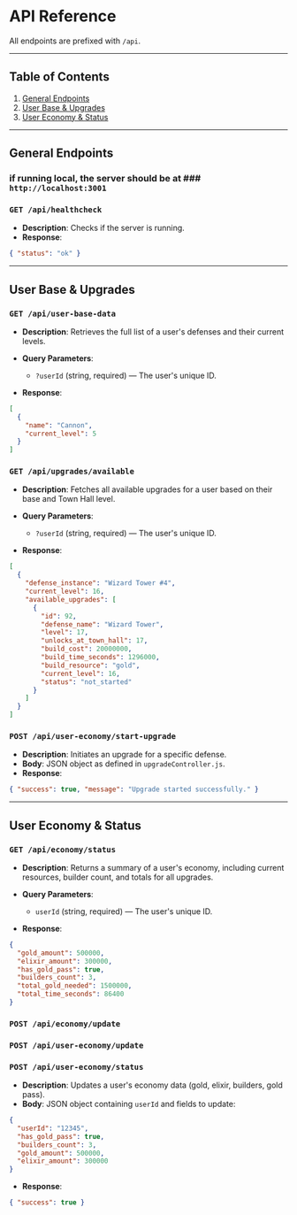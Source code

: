 # API Reference

All endpoints are prefixed with `/api`.

---

## Table of Contents

1. [General Endpoints](#general-endpoints)
2. [User Base & Upgrades](#user-base--upgrades)
3. [User Economy & Status](#user-economy--status)

---

## General Endpoints

### if running local, the server should be at ### `http://localhost:3001`

### `GET /api/healthcheck`

* **Description**: Checks if the server is running.
* **Response**:

```json
{ "status": "ok" }
```

---

## User Base & Upgrades

### `GET /api/user-base-data`

* **Description**: Retrieves the full list of a user's defenses and their current levels.
* **Query Parameters**:

  * `?userId` (string, required) — The user's unique ID.
* **Response**:

```json
[
  {
    "name": "Cannon",
    "current_level": 5
  }
]
```

### `GET /api/upgrades/available`

* **Description**: Fetches all available upgrades for a user based on their base and Town Hall level.
* **Query Parameters**:

  * `?userId` (string, required) — The user's unique ID.
* **Response**:

```json
[
  {
    "defense_instance": "Wizard Tower #4",
    "current_level": 16,
    "available_upgrades": [
      {
        "id": 92,
        "defense_name": "Wizard Tower",
        "level": 17,
        "unlocks_at_town_hall": 17,
        "build_cost": 20000000,
        "build_time_seconds": 1296000,
        "build_resource": "gold",
        "current_level": 16,
        "status": "not_started"
      }
    ]
  }
]
```

### `POST /api/user-economy/start-upgrade`

* **Description**: Initiates an upgrade for a specific defense.
* **Body**: JSON object as defined in `upgradeController.js`.
* **Response**:

```json
{ "success": true, "message": "Upgrade started successfully." }
```

---

## User Economy & Status

### `GET /api/economy/status`

* **Description**: Returns a summary of a user's economy, including current resources, builder count, and totals for all upgrades.
* **Query Parameters**:

  * `userId` (string, required) — The user's unique ID.
* **Response**:

```json
{
  "gold_amount": 500000,
  "elixir_amount": 300000,
  "has_gold_pass": true,
  "builders_count": 3,
  "total_gold_needed": 1500000,
  "total_time_seconds": 86400
}
```

### `POST /api/economy/update`

### `POST /api/user-economy/update`

### `POST /api/user-economy/status`

* **Description**: Updates a user's economy data (gold, elixir, builders, gold pass).
* **Body**: JSON object containing `userId` and fields to update:

```json
{
  "userId": "12345",
  "has_gold_pass": true,
  "builders_count": 3,
  "gold_amount": 500000,
  "elixir_amount": 300000
}
```

* **Response**:

```json
{ "success": true }
```
